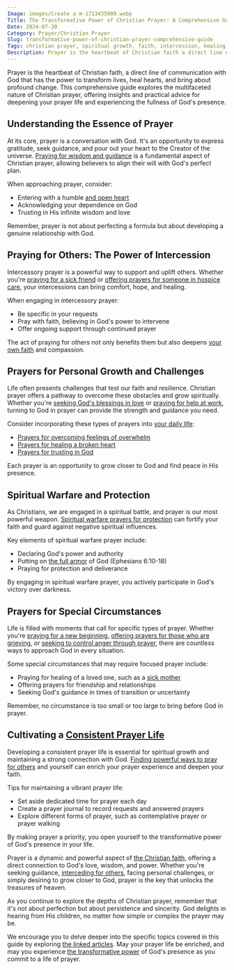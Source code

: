 ```yaml
---
Image: images/Create a m-1713435009.webp
Title: The Transformative Power of Christian Prayer: A Comprehensive Guide
Date: 2024-07-30
Category: Prayer/Christian Prayer
Slug: transformative-power-of-christian-prayer-comprehensive-guide
Tags: christian prayer, spiritual growth, faith, intercession, healing, guidance, trust in God, overcoming challenges, prayer types, prayer benefits, pillar
Description: Prayer is the heartbeat of Christian faith a direct line of communication with God that has the power to transform lives heal hearts and bring about profound change This comprehensive guide explores the multifaceted nature of Christian prayer offering insights and practical advice for deepening your prayer life and experiencing
---
```


Prayer is the heartbeat of Christian faith, a direct line of communication with God that has the power to transform lives, heal hearts, and bring about profound change. This comprehensive guide explores the multifaceted nature of Christian prayer, offering insights and practical advice for deepening your prayer life and experiencing the fullness of God's presence.

## Understanding the Essence of Prayer

At its core, prayer is a conversation with God. It's an opportunity to express gratitude, seek guidance, and pour out your heart to the Creator of the universe. [Praying for wisdom and guidance](/ultimate-guide-praying-for-wisdom-and-guidance-from-god) is a fundamental aspect of Christian prayer, allowing believers to align their will with God's perfect plan.

When approaching prayer, consider:

- Entering with a humble [and open heart](/ultimate-guide-praying-for-wisdom-and-guidance-from-god)
- Acknowledging your dependence on God
- Trusting in His infinite wisdom and love

Remember, prayer is not about perfecting a formula but about developing a genuine relationship with God.

## Praying for Others: The Power of Intercession

Intercessory prayer is a powerful way to support and uplift others. Whether you're [praying for a sick friend](/praying-for-a-sick-friend-discovering-hope-and-comfort-through-faith) or [offering prayers for someone in hospice care](/praying-for-someone-in-hospice-care-essential-christian-guide), your intercessions can bring comfort, hope, and healing.

When engaging in intercessory prayer:

- Be specific in your requests
- Pray with faith, believing in God's power to intervene
- Offer ongoing support through continued prayer

The act of praying for others not only benefits them but also deepens [your own faith](/pray-for-you-today-7-powerful-ways-to-connect-with-god) and compassion.

## Prayers for Personal Growth and Challenges

Life often presents challenges that test our faith and resilience. Christian prayer offers a pathway to overcome these obstacles and grow spiritually. Whether you're [seeking God's blessings in love](/seeking-gods-blessings-in-love-powerful-prayers-for-him) or [praying for help at work](/pray-for-help-at-work-effective-christian-strategies-for-success), turning to God in prayer can provide the strength and guidance you need.

Consider incorporating these types of prayers into [your daily life](/navigating-the-scriptures-comprehensive-guide-books-of-the-bible):

- [Prayers for overcoming feelings of overwhelm](/5-powerful-prayers-for-overcoming-feelings-of-overwhelm)
- [Prayers for healing a broken heart](/healing-prayers-for-a-broken-heart-finding-peace-and-comfort-in-gods-love)
- [Prayers for trusting in God](/5-powerful-prayers-for-trust-in-god-strengthen-your-faith-today)

Each prayer is an opportunity to grow closer to God and find peace in His presence.

## Spiritual Warfare and Protection

As Christians, we are engaged in a spiritual battle, and prayer is our most powerful weapon. [Spiritual warfare prayers for protection](/ultimate-spiritual-warfare-prayers-for-protection-powerful-strategies-for-christian-defense) can fortify your faith and guard against negative spiritual influences.

Key elements of spiritual warfare prayer include:

- Declaring God's power and authority
- Putting on [the full armor](/ultimate-spiritual-warfare-prayers-for-protection-powerful-strategies-for-christian-defense) of God (Ephesians 6:10-18)
- Praying for protection and deliverance

By engaging in spiritual warfare prayer, you actively participate in God's victory over darkness.

## Prayers for Special Circumstances

Life is filled with moments that call for specific types of prayer. Whether you're [praying for a new beginning](/powerful-prayer-for-christian-new-beginnings-find-hope-and-renewal), [offering prayers for those who are grieving](/praying-for-grief-how-to-support-those-who-have-experienced-loss), or [seeking to control anger through prayer](/christian-prayer-for-anger-discovering-peace-and-patience-in-gods-grace), there are countless ways to approach God in every situation.

Some special circumstances that may require focused prayer include:

- Praying for healing of a loved one, such as a [sick mother](/powerful-prayer-for-healing-a-sick-mother)
- Offering prayers for friendship and relationships
- Seeking God's guidance in times of transition or uncertainty

Remember, no circumstance is too small or too large to bring before God in prayer.

## Cultivating a [Consistent Prayer Life](/scripture-on-prayer-and-supplication)

Developing a consistent prayer life is essential for spiritual growth and maintaining a strong connection with God. [Finding powerful ways to pray for others](/powerful-ways-to-pray-for-someone-a-christians-guide-to-intercessory-power) and yourself can enrich your prayer experience and deepen your faith.

Tips for maintaining a vibrant prayer life:

- Set aside dedicated time for prayer each day
- Create a prayer journal to record requests and answered prayers
- Explore different forms of prayer, such as contemplative prayer or prayer walking

By making prayer a priority, you open yourself to the transformative power of God's presence in your life.



Prayer is a dynamic and powerful aspect of [the Christian faith](/scripture-on-prayer-and-supplication), offering a direct connection to God's love, wisdom, and power. Whether you're seeking guidance, [interceding for others](/praying-over-people), facing personal challenges, or simply desiring to grow closer to God, prayer is the key that unlocks the treasures of heaven.

As you continue to explore the depths of Christian prayer, remember that it's not about perfection but about persistence and sincerity. God delights in hearing from His children, no matter how simple or complex the prayer may be.

We encourage you to delve deeper into the specific topics covered in this guide by exploring [the linked articles](/unlocking-your-divine-potential-comprehensive-guide-spiritual-gifts). May your prayer life be enriched, and may you experience [the transformative power](/journey-to-faith-understanding-and-embracing-christianity) of God's presence as you commit to a life of prayer.